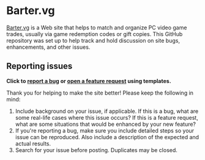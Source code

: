 # Barter.vg
[Barter.vg](https://barter.vg/) is a Web site that helps to match and organize PC video game trades, usually via game redemption codes or gift copies. This GitHub repository was set up to help track and hold discussion on site bugs, enhancements, and other issues.

## Reporting issues
**Click to [report a bug](https://github.com/bartervg/barter.vg/issues/new?template=bug.md) or [open a feature request](https://github.com/bartervg/barter.vg/issues/new?template=feature_request.md) using templates.**

Thank you for helping to make the site better! Please keep the following in mind:

1. Include background on your issue, if applicable. If this is a bug, what are some real-life cases where this issue occurs? If this is a feature request, what are some situations that would be enhanced by your new feature?
2. If you're reporting a bug, make sure you include detailed steps so your issue can be reproduced. Also include a description of the expected and actual results.
3. Search for your issue before posting. Duplicates may be closed.
